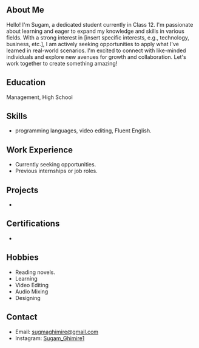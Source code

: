 
## About Me
Hello! I'm Sugam, a dedicated student currently in Class 12. I'm passionate about learning and eager to expand my knowledge and skills in various fields. With a strong interest in [insert specific interests, e.g., technology, business, etc.], I am actively seeking opportunities to apply what I've learned in real-world scenarios. I'm excited to connect with like-minded individuals and explore new avenues for growth and collaboration. Let's work together to create something amazing!

## Education
 Management, High School

## Skills
- programming languages, video editing, Fluent English.

## Work Experience
- Currently seeking opportunities.
- Previous internships or job roles.

## Projects
- 

## Certifications
- 

## Hobbies
- Reading novels.
- Learning
- Video Editing
- Audio Mixing
- Designing

## Contact
- Email: [sugmaghimire@gmail.com](mailto:sugmaghimire@gmail.com)
- Instagram: [Sugam_Ghimire1](https://instagram.com/sugam_Ghimire1)
